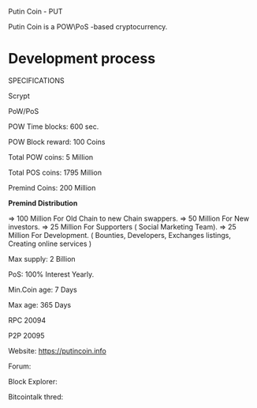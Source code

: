 

Putin Coin - PUT

Putin Coin is a POW\PoS -based cryptocurrency.

Development process
===========================

SPECIFICATIONS

Scrypt

PoW/PoS

POW Time blocks: 600 sec.

POW Block reward: 100 Coins

Total POW coins: 5 Million

Total POS coins: 1795 Million

Premind Coins: 200 Million 

****Premind Distribution**** 

=> 100 Million For Old Chain to new Chain swappers.
=> 50 Million For New investors.
=> 25 Million For Supporters ( Social Marketing Team).
=> 25 Million For Development. ( Bounties, Developers, Exchanges listings, Creating online services )


Max supply: 2 Billion

PoS:  100% Interest Yearly.

Min.Coin age: 7 Days

Max age: 365 Days

RPC 20094

P2P 20095

Website: https://putincoin.info

Forum: 

Block Explorer: 

Bitcointalk thred: 
